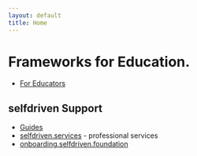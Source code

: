 ```yaml
---
layout: default
title: Home
---
```


# Frameworks for Education.

- [For Educators](https://www.selfdriven.community/for/educators)

## selfdriven Support
- [Guides](https://selfdriven.support/guides/)
- [selfdriven.services](https://selfdriven.services) - professional services
- [onboarding.selfdriven.foundation](https://onboarding.selfdriven.foundation)

